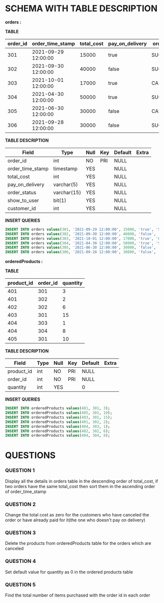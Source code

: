 # **SCHEMA WITH TABLE DESCRIPTION**

**orders :**

**TABLE**

| order_id | order_time_stamp    | total_cost | pay_on_delivery | order_status | show_to_user | customer_id |
| -------- | ------------------- | ---------- | --------------- | ------------ | ------------ | ----------- |
| 301      | 2021-09-29 12:00:00 | 15000      | true            | SUCCESSFUL   | 1            | 101         |
| 302      | 2021-09-30 12:00:00 | 40000      | false           | SUCCESSFUL   | 1            | 102         |
| 303      | 2021-10-01 12:00:00 | 17000      | true            | CANCELED     | 0            | 101         |
| 304      | 2021-04-30 12:00:00 | 50000      | true            | SUCCESSFUL   | 1            | 103         |
| 305      | 2021-06-30 12:00:00 | 30000      | false           | CANCELED     | 1            | 105         |
| 306      | 2021-09-28 12:00:00 | 30000      | false           | SUCCESSFUL   | 1            | 104         |

**TABLE DESCRIPTION**

| Field            | Type        | Null | Key | Default | Extra |
| ---------------- | ----------- | ---- | --- | ------- | ----- |
| order_id         | int         | NO   | PRI | NULL    |       |
| order_time_stamp | timestamp   | YES  |     | NULL    |       |
| total_cost       | int         | YES  |     | NULL    |       |
| pay_on_delivery  | varchar(5)  | YES  |     | NULL    |       |
| order_status     | varchar(15) | YES  |     | NULL    |       |
| show_to_user     | bit(1)      | YES  |     | NULL    |       |
| customer_id      | int         | YES  |     | NULL    |       |

**INSERT QUERIES**

```sql
INSERT INTO orders values(301, '2021-09-29 12:00:00', 15000, 'true', 'SUCCESSFUL', 1, 101);
INSERT INTO orders values(302, '2021-09-30 12:00:00', 40000, 'false', 'SUCCESSFUL', 1, 102);
INSERT INTO orders values(303, '2021-10-01 12:00:00', 17000, 'true', 'CANCELED', 0, 101);
INSERT INTO orders values(304, '2021-04-30 12:00:00', 50000, 'true', 'SUCCESSFUL', 1, 103);
INSERT INTO orders values(305, '2021-06-30 12:00:00', 30000, 'false', 'CANCELED', 1, 105);
INSERT INTO orders values(306, '2021-09-28 12:00:00', 30000, 'false', 'SUCCESSFUL', 1, 104);
```

**orderedProducts :**

**TABLE**

| product_id | order_id | quantity |
| ---------- | -------- | -------- |
| 401        | 301      | 3        |
| 401        | 302      | 2        |
| 402        | 302      | 6        |
| 403        | 301      | 15       |
| 404        | 303      | 1        |
| 404        | 304      | 8        |
| 405        | 301      | 10       |

**TABLE DESCRIPTION**

| Field      | Type | Null | Key | Default | Extra |
| ---------- | ---- | ---- | --- | ------- | ----- |
| product_id | int  | NO   | PRI | NULL    |       |
| order_id   | int  | NO   | PRI | NULL    |       |
| quantity   | int  | YES  |     | 0       |       |

**INSERT QUERIES**

```sql
INSERT INTO orderedProducts values(401, 301, 3);
INSERT INTO orderedProducts values(405, 301, 10);
INSERT INTO orderedProducts values(403, 301, 15);
INSERT INTO orderedProducts values(401, 302, 2);
INSERT INTO orderedProducts values(404, 303, 1);
INSERT INTO orderedProducts values(402, 302, 6);
INSERT INTO orderedProducts values(404, 304, 8);
```

# **QUESTIONS**

### **QUESTION 1**

Display all the details in orders table in the descending order of total_cost, if two orders have the same total_cost then sort them in the ascending order of order_time_stamp

### **QUESTION 2**

Change the total cost as zero for the customers who have canceled the order or have already paid for it(the one who doesn't pay on delivery)

### **QUESTION 3**

Delete the products from orderedProducts table for the orders which are canceled

### **QUESTION 4**

Set default value for quantity as 0 in the ordered products table

### **QUESTION 5**

Find the total number of items purchased with the order id in each order
